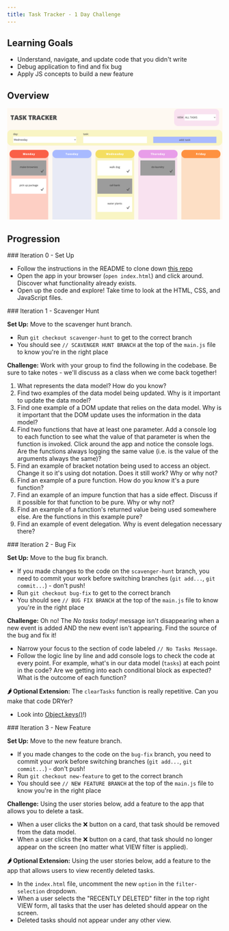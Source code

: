 ```yaml
---
title: Task Tracker - 1 Day Challenge
---
```


## Learning Goals

* Understand, navigate, and update code that you didn't write
* Debug application to find and fix bug
* Apply JS concepts to build a new feature

## Overview

![screenshot of app](./assets/task-tracker/screenshot.png)


## Progression

<section class="answer">
### Iteration 0 - Set Up 

- Follow the instructions in the README to clone down [this repo](https://github.com/turingschool-examples/task-tracker)
- Open the app in your browser (`open index.html`) and click around. Discover what functionality already exists.
- Open up the code and explore! Take time to look at the HTML, CSS, and JavaScript files.
</section>

<section class="answer">
### Iteration 1 - Scavenger Hunt

**Set Up:** Move to the scavenger hunt branch.
- Run `git checkout scavenger-hunt` to get to the correct branch
- You should see `// SCAVENGER HUNT BRANCH` at the top of the `main.js` file to know you're in the right place

**Challenge:** Work with your group to find the following in the codebase. Be sure to take notes - we'll discuss as a class when we come back together!
1. What represents the data model? How do you know?
2. Find two examples of the data model being updated. Why is it important to update the data model?
3. Find one example of a DOM update that relies on the data model. Why is it important that the DOM update uses the information in the data model?
4. Find two functions that have at least one parameter. Add a console log to each function to see what the value of that parameter is when the function is invoked. Click around the app and notice the console logs. Are the functions always logging the same value (i.e. is the value of the arguments always the same)?
5. Find an example of bracket notation being used to access an object. Change it so it's using dot notation. Does it still work? Why or why not?
6. Find an example of a pure function. How do you know it's a pure function?
7. Find an example of an impure function that has a side effect. Discuss if it possible for that function to be pure. Why or why not?
8. Find an example of a function's returned value being used somewhere else. Are the functions in this example pure?
9. Find an example of event delegation. Why is event delegation necessary there?
</section>

<section class="answer">
### Iteration 2 - Bug Fix

**Set Up:** Move to the bug fix branch.
- If you made changes to the code on the `scavenger-hunt` branch, you need to commit your work before switching branches (`git add...`, `git commit...`) - don't push! 
- Run `git checkout bug-fix` to get to the correct branch
- You should see `// BUG FIX BRANCH` at the top of the `main.js` file to know you're in the right place

**Challenge:** Oh no! The *No tasks today!* message isn't disappearing when a new event is added AND the new event isn't appearing. Find the source of the bug and fix it!
- Narrow your focus to the section of code labeled `// No Tasks Message`. 
- Follow the logic line by line and add console logs to check the code at every point. For example, what's in our data model (`tasks`) at each point in the code? Are we getting into each conditional block as expected? What is the outcome of each function?  

**🌶 Optional Extension:** The `clearTasks` function is really repetitive. Can you make that code DRYer? 
- Look into [Object.keys()](https://developer.mozilla.org/en-US/docs/Web/JavaScript/Reference/Global_Objects/Object/keys)!)
</section>

<section class="answer">
### Iteration 3 - New Feature

**Set Up:** Move to the new feature branch.
- If you made changes to the code on the `bug-fix` branch, you need to commit your work before switching branches (`git add...`, `git commit...`) - don't push! 
- Run `git checkout new-feature` to get to the correct branch
- You should see `// NEW FEATURE BRANCH` at the top of the `main.js` file to know you're in the right place

**Challenge:** Using the user stories below, add a feature to the app that allows you to delete a task.  
- When a user clicks the ❌ button on a card, that task should be removed from the data model.  
- When a user clicks the ❌ button on a card, that task should no longer appear on the screen (no matter what VIEW filter is applied).  

**🌶 Optional Extension:** Using the user stories below, add a feature to the app that allows users to view recently deleted tasks.
- In the `index.html` file, uncomment the new `option` in the `filter-selection` dropdown.
- When a user selects the "RECENTLY DELETED" filter in the top right VIEW form, all tasks that the user has deleted should appear on the screen. 
- Deleted tasks should not appear under any other view.
</section>
